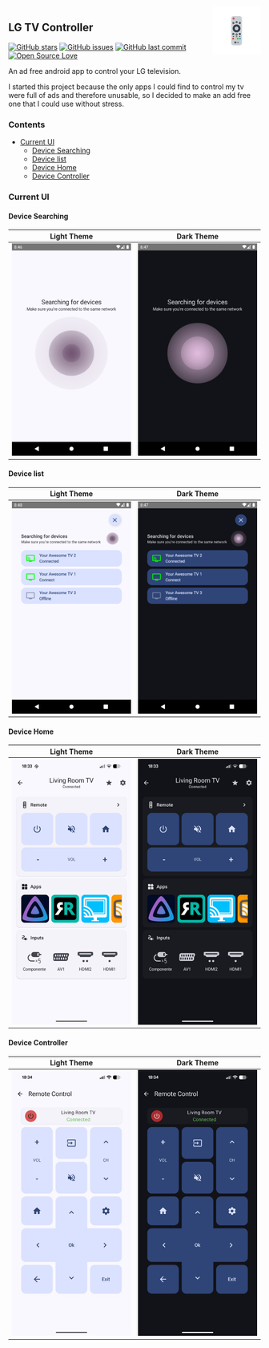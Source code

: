 <img src=".github/assets/icon.png" alt="Elytra" title="Elytra" align="right"/>

## LG TV Controller

[![GitHub stars](https://img.shields.io/github/stars/heroslender/lg-remote.svg)](https://github.com/heroslender/lg-remote/stargazers)
[![GitHub issues](https://img.shields.io/github/issues-raw/heroslender/lg-remote.svg?label=issues)](https://github.com/heroslender/lg-remote/issues)
[![GitHub last commit](https://img.shields.io/github/last-commit/heroslender/lg-remote/develop.svg)](https://github.com/heroslender/lg-remote/commit)
[![Open Source Love](https://badges.frapsoft.com/os/v2/open-source.png?v=103)](https://github.com/ellerbrock/open-source-badges/)

An ad free android app to control your LG television.

I started this project because the only apps I could find to control my tv were full of ads and 
therefore unusable, so I decided to make an add free one that I could use without stress.

### Contents

* [Current UI](#current-ui)
  * [Device Searching](#device-searching)
  * [Device list](#device-list)
  * [Device Home](#device-home)
  * [Device Controller](#device-controller)

### Current UI

#### Device Searching

Light Theme                |  Dark Theme
:-------------------------:|:-------------------------:
![Device search light theme](.github/assets/device_list.png)  |  ![Device search dark theme](.github/assets/device_list_dark.png)

#### Device list

Light Theme                |  Dark Theme
:-------------------------:|:-------------------------:
![Device list found light theme](.github/assets/device_list_found.png)  |  ![Device list found dark theme](.github/assets/device_list_found_dark.png)

#### Device Home

Light Theme                |  Dark Theme
:-------------------------:|:-------------------------:
![Home light theme](.github/assets/home.jpg)  |  ![Home dark theme](.github/assets/home_dark.jpg)

#### Device Controller

Light Theme                |  Dark Theme
:-------------------------:|:-------------------------:
![Controller light theme](.github/assets/controller.jpg)  |  ![Controller dark theme](.github/assets/controller_dark.jpg)

